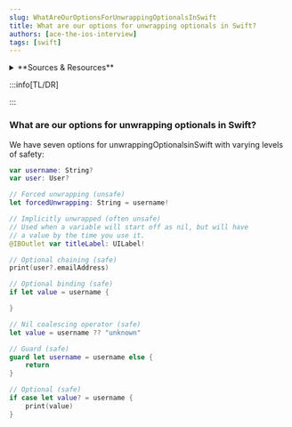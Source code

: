 ```yaml
---
slug: WhatAreOurOptionsForUnwrappingOptionalsInSwift
title: What are our options for unwrapping optionals in Swift?
authors: [ace-the-ios-interview]
tags: [swift]
---
```


<details>
  <summary>**Sources & Resources**</summary>

  **Main Source:** [Ace the iOS Interview](https://aryamansharda.gumroad.com/l/tcvck)

  **Additional Sources:**

  **Further Reading:**

</details>

:::info[TL/DR]

:::

### What are our options for unwrapping optionals in Swift?

We have seven options for unwrappingOptionalsinSwift with varying levels of safety:
```swift
var username: String?
var user: User?

// Forced unwrapping (unsafe)
let forcedUnwrapping: String = username!

// Implicitly unwrapped (often unsafe)
// Used when a variable will start off as nil, but will have
// a value by the time you use it.
@IBOutlet var titleLabel: UILabel!

// Optional chaining (safe)
print(user?.emailAddress)

// Optional binding (safe)
if let value = username {

}

// Nil coalescing operator (safe)
let value = username ?? "unknown"

// Guard (safe)
guard let username = username else {
    return
}

// Optional (safe)
if case let value? = username {
    print(value)
}
```
